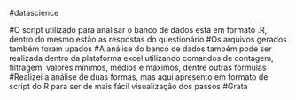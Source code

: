 #datascience

#O script utilizado para analisar o banco de dados está em formato .R, dentro do mesmo estão as respostas do questionário
#Os arquivos gerados também foram upados
#A análise do banco de dados também pode ser realizada dentro da plataforma excel utilizando comandos de contagem, filtragem, valores mínimos, médios e máximos, dentre outras fórmulas
#Realizei a análise de duas formas, mas aqui apresento em formato de script do R para ser de mais fácil visualização dos passos
#Grata
